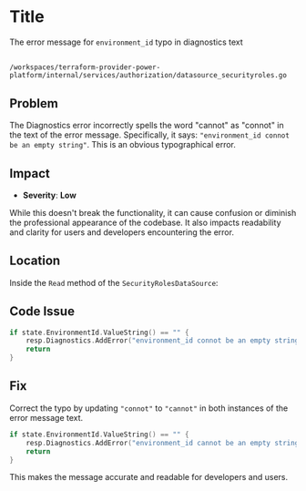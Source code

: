 # Title

The error message for `environment_id` typo in diagnostics text

##

`/workspaces/terraform-provider-power-platform/internal/services/authorization/datasource_securityroles.go`

## Problem

The Diagnostics error incorrectly spells the word "cannot" as "connot" in the text of the error message. Specifically, it says: `"environment_id connot be an empty string"`. This is an obvious typographical error.

## Impact

- **Severity**: **Low**

While this doesn't break the functionality, it can cause confusion or diminish the professional appearance of the codebase. It also impacts readability and clarity for users and developers encountering the error.

## Location

Inside the `Read` method of the `SecurityRolesDataSource`:

## Code Issue

```go
if state.EnvironmentId.ValueString() == "" {
	resp.Diagnostics.AddError("environment_id connot be an empty string", "environment_id connot be an empty string")
	return
}
```

## Fix

Correct the typo by updating `"connot"` to `"cannot"` in both instances of the error message text.

```go
if state.EnvironmentId.ValueString() == "" {
	resp.Diagnostics.AddError("environment_id cannot be an empty string", "environment_id cannot be an empty string")
	return
}
```

This makes the message accurate and readable for developers and users.
